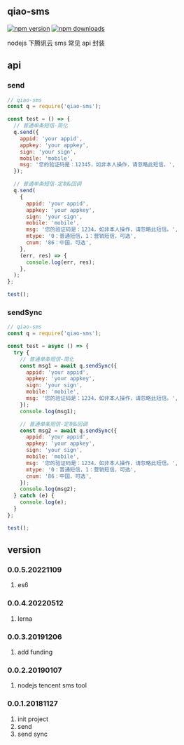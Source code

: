 ## qiao-sms

[![npm version](https://img.shields.io/npm/v/qiao-sms.svg?style=flat-square)](https://www.npmjs.org/package/qiao-sms)
[![npm downloads](https://img.shields.io/npm/dm/qiao-sms.svg?style=flat-square)](https://npm-stat.com/charts.html?package=qiao-sms)

nodejs 下腾讯云 sms 常见 api 封装

## api

### send

```javascript
// qiao-sms
const q = require('qiao-sms');

const test = () => {
  // 普通单条短信-简化
  q.send({
    appid: 'your appid',
    appkey: 'your appkey',
    sign: 'your sign',
    mobile: 'mobile',
    msg: '您的验证码是：12345，如非本人操作，请忽略此短信。',
  });

  // 普通单条短信-定制&回调
  q.send(
    {
      appid: 'your appid',
      appkey: 'your appkey',
      sign: 'your sign',
      mobile: 'mobile',
      msg: '您的验证码是：1234，如非本人操作，请忽略此短信。',
      mtype: '0：普通短信，1：营销短信，可选',
      cnum: '86：中国，可选',
    },
    (err, res) => {
      console.log(err, res);
    },
  );
};

test();
```

### sendSync

```javascript
// qiao-sms
const q = require('qiao-sms');

const test = async () => {
  try {
    // 普通单条短信-简化
    const msg1 = await q.sendSync({
      appid: 'your appid',
      appkey: 'your appkey',
      sign: 'your sign',
      mobile: 'mobile',
      msg: '您的验证码是：1234，如非本人操作，请忽略此短信。',
    });
    console.log(msg1);

    // 普通单条短信-定制&回调
    const msg2 = await q.sendSync({
      appid: 'your appid',
      appkey: 'your appkey',
      sign: 'your sign',
      mobile: 'mobile',
      msg: '您的验证码是：1234，如非本人操作，请忽略此短信。',
      mtype: '0：普通短信，1：营销短信，可选',
      cnum: '86：中国，可选',
    });
    console.log(msg2);
  } catch (e) {
    console.log(e);
  }
};

test();
```

## version

### 0.0.5.20221109

1. es6

### 0.0.4.20220512

1. lerna

### 0.0.3.20191206

1. add funding

### 0.0.2.20190107

1. nodejs tencent sms tool

### 0.0.1.20181127

1. init project
2. send
3. send sync

